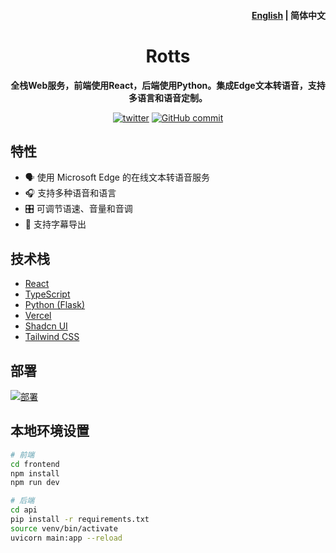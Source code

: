 <h4 align="right"><a href="https://github.com/yikZero/Rotts/blob/main/README.md">English</a> | <strong>简体中文</strong></h4>
<h1 align="center">Rotts</h1>

<p align="center"><strong>全栈Web服务，前端使用React，后端使用Python。集成Edge文本转语音，支持多语言和语音定制。</strong></p>

<div align="center">
    <a href="https://twitter.com/yikZero" target="_blank">
    <img alt="twitter" src="https://img.shields.io/badge/follow-yikZero-blue?logo=Twitter"></a>
    <a href="https://github.com/yikZero/Rotts/blob/main/LICENSE" target="_blank">
    <img alt="GitHub commit" src="https://img.shields.io/github/license/yikZero/Rotts"></a>
</div>

## 特性

- 🗣️ 使用 Microsoft Edge 的在线文本转语音服务
- 🎧 支持多种语音和语言
- 🎛️ 可调节语速、音量和音调
- 📜 支持字幕导出

## 技术栈

- [React](https://react.dev/)
- [TypeScript](https://www.typescriptlang.org/)
- [Python (Flask)](https://flask.palletsprojects.com/)
- [Vercel](https://vercel.com/)
- [Shadcn UI](https://ui.shadcn.com/)
- [Tailwind CSS](https://tailwindcss.com/)

## 部署

[![部署](https://vercel.com/button)](https://vercel.com/new/clone?repository-url=https%3A%2F%2Fgithub.com%2FyikZero%2FRotts&project-name=rotts&repository-name=rotts)

## 本地环境设置

```bash
# 前端
cd frontend
npm install
npm run dev

# 后端
cd api
pip install -r requirements.txt
source venv/bin/activate
uvicorn main:app --reload
